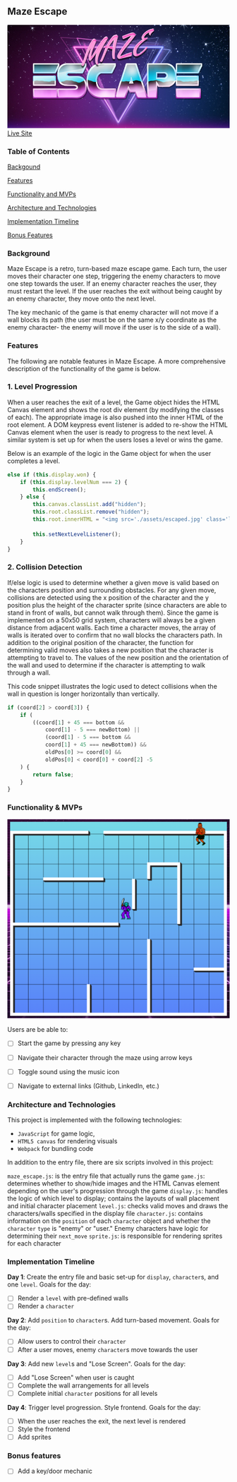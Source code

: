 ## Maze Escape

![logo](https://github.com/gkopplin/maze-escape/blob/master/assets/logo.jpg)
[Live Site](https://gkopplin.github.io/maze-escape/)

### Table of Contents
[Backgound](#background)

[Features](#features)

[Functionality and MVPs](#functionality)

[Architecture and Technologies](#architecture)

[Implementation Timeline](#implementation)

[Bonus Features](#bonus)


### <a name="backgound"></a> Background

Maze Escape is a retro, turn-based maze escape game. Each turn, the user moves their character one step, triggering the enemy characters to move one step towards the user. If an enemy character reaches the user, they must restart the level. If the user reaches the exit without being caught by an enemy character, they move onto the next level. 

The key mechanic of the game is that enemy character will not move if a wall blocks its path (the user must be on the same x/y coordinate as the enemy character- the enemy will move if the user is to the side of a wall).

### <a name="features"></a> Features
The following are notable features in Maze Escape. A more comprehensive description of the functionality of the game is below.

### 1. Level Progression
When a user reaches the exit of a level, the Game object hides the HTML Canvas element and shows the root div element (by modifying the classes of each). The appropriate image is also pushed into the inner HTML of the root element. A DOM keypress event listener is added to re-show the HTML Canvas element when the user is ready to progress to the next level. A similar system is set up for when the users loses a level or wins the game.

Below is an example of the logic in the Game object for when the user completes a level.
```javascript
else if (this.display.won) {
    if (this.display.levelNum === 2) {
        this.endScreen();
    } else {
        this.canvas.classList.add("hidden");
        this.root.classList.remove("hidden");
        this.root.innerHTML = "<img src='./assets/escaped.jpg' class='listener-screen'>";
        
        this.setNextLevelListener();
    }
}
```

### 2. Collision Detection
If/else logic is used to determine whether a given move is valid based on the characters position and surrounding obstacles. For any given move, collisions are detected using the x position of the character and the y position plus the height of the character sprite (since characters are able to stand in front of walls, but cannot walk through them). Since the game is implemented on a 50x50 grid system, characters will always be a given distance from adjacent walls. Each time a character moves, the array of walls is iterated over to confirm that no wall blocks the characters path. In addition to the original position of the character, the function for determining valid moves also takes a new position that the character is attempting to travel to. The values of the new position and the orientation of the wall and used to determine if the character is attempting to walk through a wall.

This code snippet illustrates the logic used to detect collisions when the wall in question is longer horizontally than vertically.
```javascript
if (coord[2] > coord[3]) {
    if (
        ((coord[1] + 45 === bottom &&
            coord[1] - 5 === newBottom) ||
            (coord[1] - 5 === bottom &&
            coord[1] + 45 === newBottom)) &&
            oldPos[0] >= coord[0] &&
            oldPos[0] < coord[0] + coord[2] -5
    ) {
        return false;
    }
}
```

### <a name="functionality"></a> Functionality & MVPs 
![screen_shot](https://github.com/gkopplin/maze-escape/blob/master/assets/maze-escape-screenshot.png)

Users are be able to:

- [ ] Start the game by pressing any key
- [ ] Navigate their character through the maze using arrow keys
- [ ] Toggle sound using the music icon
- [ ] Navigate to external links (Github, LinkedIn, etc.)


### <a name="architecture"></a> Architecture and Technologies

This project is implemented with the following technologies:

- `JavaScript` for game logic,
- `HTML5 canvas` for rendering visuals
- `Webpack` for bundling code

In addition to the entry file, there are six scripts involved in this project:

`maze_escape.js`: is the entry file that actually runs the game
`game.js`: determines whether to show/hide images and the HTML Canvas element depending on the user's progression through the game
`display.js`: handles the logic of which level to display; contains the layouts of wall placement and initial character placement
`level.js`: checks valid moves and draws the characters/walls specified in the display file
`character.js`: contains information on the `position` of each `character` object and whether the `character` `type` is "enemy" or "user." Enemy characters have logic for determining their `next_move`
`sprite.js`: is responsible for rendering sprites for each character

### <a name="implementation"></a> Implementation Timeline

**Day 1**: Create the entry file and basic set-up for `display`, `character`s, and one `level`. Goals for the day:

- [ ] Render a `level` with pre-defined walls
- [ ] Render a `character`

**Day 2**: Add `position` to `character`s. Add turn-based movement. Goals for the day:

- [ ] Allow users to control their `character`
- [ ] After a user moves, enemy `character`s move towards the user

**Day 3**: Add new `level`s and "Lose Screen". Goals for the day:

- [ ] Add "Lose Screen" when user is caught
- [ ] Complete the wall arrangements for all levels
- [ ] Complete initial `character` positions for all levels

**Day 4**: Trigger level progression. Style frontend. Goals for the day:

- [ ] When the user reaches the exit, the next level is rendered
- [ ] Style the frontend
- [ ] Add sprites

### <a name="bonus"></a> Bonus features

- [ ] Add a key/door mechanic

